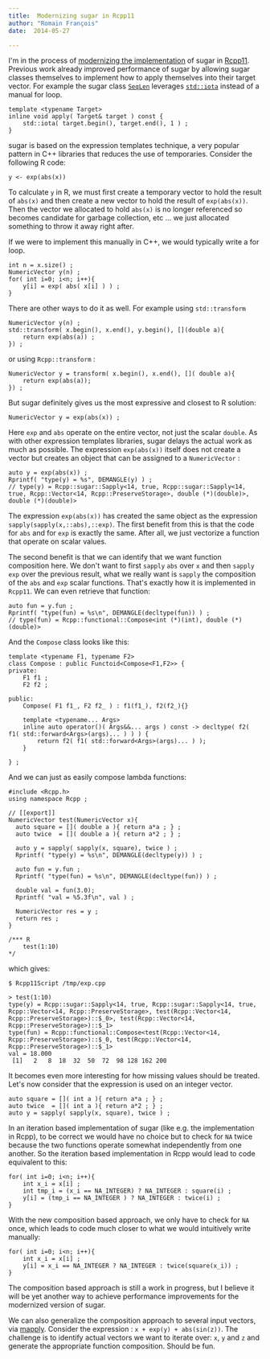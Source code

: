 ```yaml
---
title:  Modernizing sugar in Rcpp11
author: "Romain François"
date:  2014-05-27

---
```


<div class="post-content">

<p>I'm in the process of <a href="https://github.com/Rcpp11/Rcpp11/issues/183">modernizing the implementation</a> of sugar in <a href="https://github.com/Rcpp11/Rcpp11">Rcpp11</a>. Previous work already improved performance of sugar by allowing sugar classes themselves to implement how to apply themselves into their target vector. For example the sugar class <a href="https://github.com/Rcpp11/Rcpp11/blob/master/inst/include/Rcpp/sugar/functions/seq_along.h#L7"><code>SeqLen</code></a> leverages <a href="http://www.cplusplus.com/reference/numeric/iota/"><code>std::iota</code></a> instead of a manual for loop. </p>

<pre><code class="cpp">template &lt;typename Target&gt;  
inline void apply( Target&amp; target ) const {  
    std::iota( target.begin(), target.end(), 1 ) ;     
}
</code></pre>

<p>sugar is based on the expression templates technique, a very popular pattern in C++ libraries that reduces the use of temporaries. Consider the following R code: </p>

<pre><code class="R">y &lt;- exp(abs(x))  
</code></pre>

<p>To calculate <code>y</code> in R, we must first create a temporary vector to hold the result of <code>abs(x)</code> and then create a new vector to hold the result of <code>exp(abs(x))</code>. Then the vector we allocated to hold <code>abs(x)</code> is no longer referenced so becomes candidate for garbage collection, etc ... we just allocated something to throw it away right after. </p>

<p>If we were to implement this manually in C++, we would typically write a for loop. </p>

<pre><code class="cpp">int n = x.size() ;  
NumericVector y(n) ;  
for( int i=0; i&lt;n; i++){  
    y[i] = exp( abs( x[i] ) ) ;
}
</code></pre>

<p>There are other ways to do it as well. For example using <code>std::transform</code> </p>

<pre><code>NumericVector y(n) ;  
std::transform( x.begin(), x.end(), y.begin(), [](double a){  
    return exp(abs(a)) ;
}) ;
</code></pre>

<p>or using <code>Rcpp::transform</code> : </p>

<pre><code class="cpp">NumericVector y = transform( x.begin(), x.end(), []( double a){  
    return exp(abs(a));
}) ;
</code></pre>

<p>But sugar definitely gives us the most expressive and closest to R solution: </p>

<pre><code class="cpp">NumericVector y = exp(abs(x)) ;  
</code></pre>

<p>Here <code>exp</code> and <code>abs</code> operate on the entire vector, not just the scalar <code>double</code>. As with other expression templates libraries, sugar delays the actual work as much as possible. The expression <code>exp(abs(x))</code> itself does not create a vector but creates an object that can be assigned to a <code>NumericVector</code> : </p>

<pre><code class="cpp">auto y = exp(abs(x)) ;  
Rprintf( "type(y) = %s", DEMANGLE(y) ) ;  
// type(y) = Rcpp::sugar::Sapply&lt;14, true, Rcpp::sugar::Sapply&lt;14, true, Rcpp::Vector&lt;14, Rcpp::PreserveStorage&gt;, double (*)(double)&gt;, double (*)(double)&gt;
</code></pre>

<p>The expression <code>exp(abs(x))</code> has created the same object as the expression <code>sapply(sapply(x,::abs),::exp)</code>. The first benefit from this is that the code for <code>abs</code> and for <code>exp</code> is exactly the same. After all, we just vectorize a function that operate on scalar values. </p>

<p>The second benefit is that we can identify that we want function composition here. We don't want to first <code>sapply</code> <code>abs</code> over <code>x</code> and then <code>sapply</code> <code>exp</code> over the previous result, what we really want is <code>sapply</code> the composition of the <code>abs</code> and <code>exp</code> scalar functions. That's exactly how it is implemented in <code>Rcpp11</code>. We can even retrieve that function: </p>

<pre><code class="cpp">auto fun = y.fun ;  
Rprintf( "type(fun) = %s\n", DEMANGLE(decltype(fun)) ) ;  
// type(fun) = Rcpp::functional::Compose&lt;int (*)(int), double (*)(double)&gt;
</code></pre>

<p>And the <code>Compose</code> class looks like this: </p>

<pre><code class="cpp">template &lt;typename F1, typename F2&gt;  
class Compose : public Functoid&lt;Compose&lt;F1,F2&gt;&gt; {  
private:  
    F1 f1 ;
    F2 f2 ;

public:  
    Compose( F1 f1_, F2 f2_ ) : f1(f1_), f2(f2_){}

    template &lt;typename... Args&gt;
    inline auto operator()( Args&amp;&amp;... args ) const -&gt; decltype( f2( f1( std::forward&lt;Args&gt;(args)... ) ) ) {
        return f2( f1( std::forward&lt;Args&gt;(args)... ) );
    }

} ;
</code></pre>

<p>And we can just as easily compose lambda functions: </p>

<pre><code>#include &lt;Rcpp.h&gt;
using namespace Rcpp ;

// [[export]]
NumericVector test(NumericVector x){  
  auto square = []( double a ){ return a*a ; } ;
  auto twice  = []( double a ){ return a*2 ; } ;

  auto y = sapply( sapply(x, square), twice ) ;
  Rprintf( "type(y) = %s\n", DEMANGLE(decltype(y)) ) ;

  auto fun = y.fun ;
  Rprintf( "type(fun) = %s\n", DEMANGLE(decltype(fun)) ) ;

  double val = fun(3.0);
  Rprintf( "val = %5.3f\n", val ) ;

  NumericVector res = y ;
  return res ;
}

/*** R
    test(1:10)
*/
</code></pre>

<p>which gives:</p>

<pre><code>$ Rcpp11Script /tmp/exp.cpp

&gt; test(1:10)
type(y) = Rcpp::sugar::Sapply&lt;14, true, Rcpp::sugar::Sapply&lt;14, true, Rcpp::Vector&lt;14, Rcpp::PreserveStorage&gt;, test(Rcpp::Vector&lt;14, Rcpp::PreserveStorage&gt;)::$_0&gt;, test(Rcpp::Vector&lt;14, Rcpp::PreserveStorage&gt;)::$_1&gt;  
type(fun) = Rcpp::functional::Compose&lt;test(Rcpp::Vector&lt;14, Rcpp::PreserveStorage&gt;)::$_0, test(Rcpp::Vector&lt;14, Rcpp::PreserveStorage&gt;)::$_1&gt;  
val = 18.000  
 [1]   2   8  18  32  50  72  98 128 162 200
</code></pre>

<p>It becomes even more interesting for how missing values should be treated. Let's now consider that the expression is used on an integer vector. </p>

<pre><code class="cpp">auto square = []( int a ){ return a*a ; } ;  
auto twice  = []( int a ){ return a*2 ; } ;  
auto y = sapply( sapply(x, square), twice ) ;  
</code></pre>

<p>In an iteration based implementation of sugar (like e.g. the implementation in Rcpp), to be correct we would have no choice but to check for <code>NA</code> twice because the two functions operate somewhat independently from one another. So the iteration based implementation in Rcpp would lead to code equivalent to this: </p>

<pre><code class="cpp">for( int i=0; i&lt;n; i++){  
    int x_i = x[i] ;
    int tmp_i = (x_i == NA_INTEGER) ? NA_INTEGER : square(i) ;
    y[i] = (tmp_i == NA_INTEGER ) ? NA_INTEGER : twice(i) ;
}
</code></pre>

<p>With the new composition based approach, we only have to check for <code>NA</code> once, which leads to code much closer to what we would intuitively write manually: </p>

<pre><code class="cpp">for( int i=0; i&lt;n; i++){  
    int x_i = x[i] ;
    y[i] = x_i == NA_INTEGER ? NA_INTEGER : twice(square(x_i)) ;
}
</code></pre>

<p>The composition based approach is still a work in progress, but I believe it will be yet another way to achieve performance improvements for the modernized version of sugar. </p>

<p>We can also generalize the composition approach to several input vectors, via <a href="http://blog.r-enthusiasts.com/2014/05/22/using-mapply-in-rcpp11/">mapply</a>. Consider the expression : <code>x + exp(y) + abs(sin(z))</code>. The challenge is to identify actual vectors we want to iterate over: <code>x</code>, <code>y</code> and <code>z</code> and generate the appropriate function composition. Should be fun. </p>
</div>
